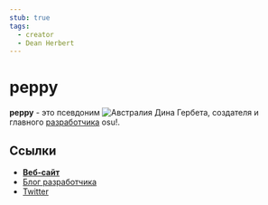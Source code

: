 ```yaml
---
stub: true
tags:
  - creator
  - Dean Herbert
---
```


# peppy

**peppy** - это псевдоним ![][flag_AU] Дина Гербета, создателя и главного [разработчика](/wiki/People/The_Team/Developers) osu!.

## Ссылки

- **[Веб-сайт](https://ppy.sh/)**
- [Блог разработчика](https://blog.ppy.sh/)
- [Twitter](https://twitter.com/ppy)

[flag_AU]: /wiki/shared/flag/AU.gif "Австралия"
